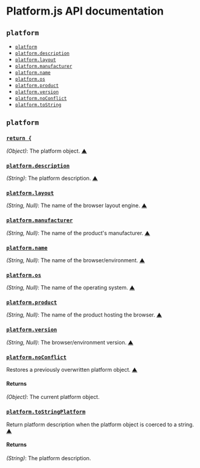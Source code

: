 # Platform.js API documentation

<!-- div -->


<!-- div -->

## `platform`
* [`platform`](#platform)
* [`platform.description`](#platform.description)
* [`platform.layout`](#platform.layout)
* [`platform.manufacturer`](#platform.manufacturer)
* [`platform.name`](#platform.name)
* [`platform.os`](#platform.os)
* [`platform.product`](#platform.product)
* [`platform.version`](#platform.version)
* [`platform.noConflict`](#platform.noConflict)
* [`platform.toString`](#platform.toString)

<!-- /div -->


<!-- /div -->


<!-- div -->


<!-- div -->

## `platform`

<!-- div -->

### <a id="platform" href="https://github.com/bestiejs/platform.js/blob/master/platform.js#L581" title="View in source">`return {`</a>
*(Object)*: The platform object.
[&#9650;][1]

<!-- /div -->


<!-- div -->

### <a id="platform.description" href="https://github.com/bestiejs/platform.js/blob/master/platform.js#L609" title="View in source">`platform.description`</a>
*(String)*: The platform description.
[&#9650;][1]

<!-- /div -->


<!-- div -->

### <a id="platform.layout" href="https://github.com/bestiejs/platform.js/blob/master/platform.js#L616" title="View in source">`platform.layout`</a>
*(String, Null)*: The name of the browser layout engine.
[&#9650;][1]

<!-- /div -->


<!-- div -->

### <a id="platform.manufacturer" href="https://github.com/bestiejs/platform.js/blob/master/platform.js#L623" title="View in source">`platform.manufacturer`</a>
*(String, Null)*: The name of the product's manufacturer.
[&#9650;][1]

<!-- /div -->


<!-- div -->

### <a id="platform.name" href="https://github.com/bestiejs/platform.js/blob/master/platform.js#L595" title="View in source">`platform.name`</a>
*(String, Null)*: The name of the browser/environment.
[&#9650;][1]

<!-- /div -->


<!-- div -->

### <a id="platform.os" href="https://github.com/bestiejs/platform.js/blob/master/platform.js#L602" title="View in source">`platform.os`</a>
*(String, Null)*: The name of the operating system.
[&#9650;][1]

<!-- /div -->


<!-- div -->

### <a id="platform.product" href="https://github.com/bestiejs/platform.js/blob/master/platform.js#L630" title="View in source">`platform.product`</a>
*(String, Null)*: The name of the product hosting the browser.
[&#9650;][1]

<!-- /div -->


<!-- div -->

### <a id="platform.version" href="https://github.com/bestiejs/platform.js/blob/master/platform.js#L588" title="View in source">`platform.version`</a>
*(String, Null)*: The browser/environment version.
[&#9650;][1]

<!-- /div -->


<!-- div -->

### <a id="platform.noConflict" href="https://github.com/bestiejs/platform.js/blob/master/platform.js#L407" title="View in source">`platform.noConflict`</a>
Restores a previously overwritten platform object.
[&#9650;][1]

#### Returns
*(Object)*: The current platform object.

<!-- /div -->


<!-- div -->

### <a id="platform.toString" href="https://github.com/bestiejs/platform.js/blob/master/platform.js#L419" title="View in source">`platform.toStringPlatform`</a>
Return platform description when the platform object is coerced to a string.
[&#9650;][1]

#### Returns
*(String)*: The platform description.

<!-- /div -->


<!-- /div -->


<!-- /div -->


  [1]: #readme "Jump back to the TOC."